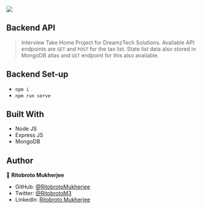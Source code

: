 ![](https://img.shields.io/badge/Ritobroto-Mukherjee-blueviolet?labelColor=yellow)

## Backend API

> Interview Take Home Project for DreamzTech Solutions. Available API endpoints are `GET` and `POST` for the tax list. State list data also stored in MongoDB atlas and `GET` endpoint for this also available.

## Backend Set-up
- `npm i`
- `npm run serve`

## Built With
- Node JS
- Express JS
- MongoDB

## Author

👤 **Ritobroto Mukherjee**

- GitHub: [@RitobrotoMukherjee](https://github.com/RitobrotoMukherjee)
- Twitter: [@RitobrotoM3](https://twitter.com/RitobrotoM3)
- LinkedIn: [Ritobroto Mukherjee](https://www.linkedin.com/in/ritobroto-mukherjee-519148ba/)